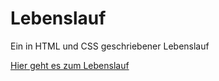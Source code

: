 # Lebenslauf
Ein in HTML und CSS geschriebener Lebenslauf

[Hier geht es zum Lebenslauf](/lebenslauf)
